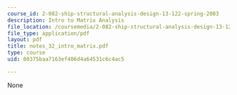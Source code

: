```yaml
---
course_id: 2-082-ship-structural-analysis-design-13-122-spring-2003
description: Intro to Matrix Analysis
file_location: /coursemedia/2-082-ship-structural-analysis-design-13-122-spring-2003/80375baa7163ef406d4a64531c6c4ac5_notes_32_intro_matrix.pdf
file_type: application/pdf
layout: pdf
title: notes_32_intro_matrix.pdf
type: course
uid: 80375baa7163ef406d4a64531c6c4ac5

---
```

None
